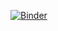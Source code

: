 [![Binder](https://mybinder.org/badge_logo.svg)](https://mybinder.org/v2/gh/PlasmaPy/hack-week-environment-2021/HEAD)